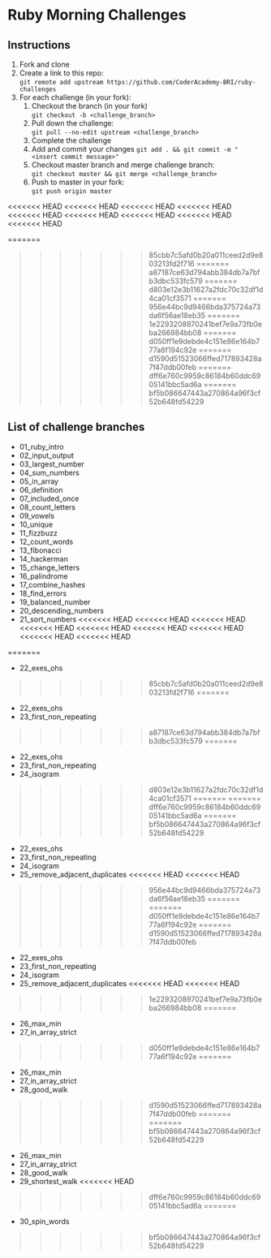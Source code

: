 # Ruby Morning Challenges

## Instructions
1. Fork and clone
2. Create a link to this repo: <br/>
   `git remote add upstream https://github.com/CoderAcademy-BRI/ruby-challenges`
3. For each challenge (in your fork):
    1. Checkout the branch (in your fork)<br/>
     `git checkout -b <challenge_branch>`
    3. Pull down the challenge: <br/>
     `git pull --no-edit upstream <challenge_branch>`
    4. Complete the challenge
    5. Add and commit your changes
    `git add . && git commit -m "<insert commit message>"`
    6. Checkout master branch and merge challenge branch:<br/>
    `git checkout master && git merge <challenge_branch>`
    7. Push to master in your fork:<br/>
     `git push origin master`

<<<<<<< HEAD
<<<<<<< HEAD
<<<<<<< HEAD
<<<<<<< HEAD
<<<<<<< HEAD
<<<<<<< HEAD
<<<<<<< HEAD
<<<<<<< HEAD
<<<<<<< HEAD


=======
>>>>>>> 85cbb7c5afd0b20a011ceed2d9e803213fd2f716
=======
>>>>>>> a87187ce63d794abb384db7a7bfb3dbc533fc579
=======
>>>>>>> d803e12e3b11627a2fdc70c32df1d4ca01cf3571
=======
>>>>>>> 956e44bc9d9466bda375724a73da6f56ae18eb35
=======
>>>>>>> 1e2293208970241bef7e9a73fb0eba266984bb08
=======
>>>>>>> d050ff1e9debde4c151e86e164b777a6f194c92e
=======
>>>>>>> d1590d51523066ffed717893428a7f47ddb00feb
=======
>>>>>>> dff6e760c9959c86184b60ddc6905141bbc5ad6a
=======
>>>>>>> bf5b086647443a270864a96f3cf52b648fd54229
## List of challenge branches
* 01_ruby_intro
* 02_input_output
* 03_largest_number
* 04_sum_numbers
* 05_in_array
* 06_definition
* 07_included_once
* 08_count_letters
* 09_vowels
* 10_unique
* 11_fizzbuzz
* 12_count_words
* 13_fibonacci
* 14_hackerman
* 15_change_letters
* 16_palindrome
* 17_combine_hashes
* 18_find_errors
* 19_balanced_number
* 20_descending_numbers
* 21_sort_numbers
<<<<<<< HEAD
<<<<<<< HEAD
<<<<<<< HEAD
<<<<<<< HEAD
<<<<<<< HEAD
<<<<<<< HEAD
<<<<<<< HEAD
<<<<<<< HEAD
<<<<<<< HEAD

=======
* 22_exes_ohs
>>>>>>> 85cbb7c5afd0b20a011ceed2d9e803213fd2f716
=======
* 22_exes_ohs
* 23_first_non_repeating
>>>>>>> a87187ce63d794abb384db7a7bfb3dbc533fc579
=======
* 22_exes_ohs
* 23_first_non_repeating
* 24_isogram
>>>>>>> d803e12e3b11627a2fdc70c32df1d4ca01cf3571
=======
=======
>>>>>>> dff6e760c9959c86184b60ddc6905141bbc5ad6a
=======
>>>>>>> bf5b086647443a270864a96f3cf52b648fd54229
* 22_exes_ohs
* 23_first_non_repeating
* 24_isogram
* 25_remove_adjacent_duplicates
<<<<<<< HEAD
<<<<<<< HEAD
>>>>>>> 956e44bc9d9466bda375724a73da6f56ae18eb35
=======
=======
>>>>>>> d050ff1e9debde4c151e86e164b777a6f194c92e
=======
>>>>>>> d1590d51523066ffed717893428a7f47ddb00feb
* 22_exes_ohs
* 23_first_non_repeating
* 24_isogram
* 25_remove_adjacent_duplicates
<<<<<<< HEAD
<<<<<<< HEAD
>>>>>>> 1e2293208970241bef7e9a73fb0eba266984bb08
=======
* 26_max_min
* 27_in_array_strict
>>>>>>> d050ff1e9debde4c151e86e164b777a6f194c92e
=======
* 26_max_min
* 27_in_array_strict
* 28_good_walk
>>>>>>> d1590d51523066ffed717893428a7f47ddb00feb
=======
=======
>>>>>>> bf5b086647443a270864a96f3cf52b648fd54229
* 26_max_min
* 27_in_array_strict
* 28_good_walk
* 29_shortest_walk
<<<<<<< HEAD
>>>>>>> dff6e760c9959c86184b60ddc6905141bbc5ad6a
=======
* 30_spin_words
>>>>>>> bf5b086647443a270864a96f3cf52b648fd54229
